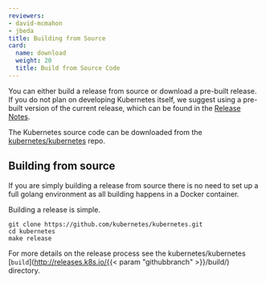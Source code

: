 ```yaml
---
reviewers:
- david-mcmahon
- jbeda
title: Building from Source
card:
  name: download
  weight: 20
  title: Build from Source Code
---
```


You can either build a release from source or download a pre-built release.  If you do not plan on developing Kubernetes itself, we suggest using a pre-built version of the current release, which can be found in the [Release Notes](/docs/setup/release/notes/).

The Kubernetes source code can be downloaded from the [kubernetes/kubernetes](https://github.com/kubernetes/kubernetes) repo.

## Building from source

If you are simply building a release from source there is no need to set up a full golang environment as all building happens in a Docker container.

Building a release is simple.

```shell
git clone https://github.com/kubernetes/kubernetes.git
cd kubernetes
make release
```

For more details on the release process see the kubernetes/kubernetes [`build`](http://releases.k8s.io/{{< param "githubbranch" >}}/build/) directory.

